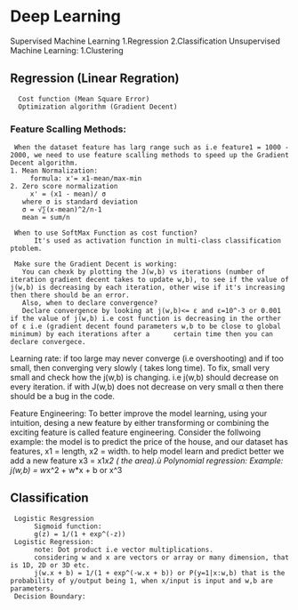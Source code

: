 # Deep Learning
Supervised Machine Learning 
     1.Regression
     2.Classification
Unsupervised Machine Learning:
     1.Clustering
     
## Regression (Linear Regration)
      Cost function (Mean Square Error)
      Optimization algorithm (Gradient Decent)
### Feature Scalling Methods:
     When the dataset feature has larg range such as i.e feature1 = 1000 - 2000, we need to use feature scalling methods to speed up the Gradient Decent algorithm.
    1. Mean Normalization:
         formula: x'= x1-mean/max-min
    2. Zero score normalization
         x' = (x1 - mean)/ σ
       where σ is standard deviation
       σ = √∑(x-mean)^2/n-1
       mean = sum/n

     When to use SoftMax Function as cost function?
          It's used as activation function in multi-class classification ptoblem.

     Make sure the Gradient Decent is working:
       You can chexk by plotting the J(w,b) vs iterations (number of iteration gradient decent takes to update w,b), to see if the value of j(w,b) is decreasing by each iteration, other wise if it's increasing then there should be an error.
       Also, when to declare convergence? 
       Declare convergence by looking at j(w,b)<= ε and ε=10^-3 or 0.001 if the value of j(w,b) i.e cost function is decreasing in the orther of ε i.e (gradient decent found parameters w,b to be close to global minimum) by each iterations after a      certain time then you can declare convergece. 

Learning rate:
     if too large may never converge (i.e overshooting) and if too small, then converging very slowly ( takes long time).
     To fix, small very small and check how the j(w,b) is changing.
     i.e j(w,b) should decrease on every iteration.
     if with J(w,b) does not decrease on very small α then there should be a bug in the code.

Feature Engineering:
     To better improve the model learning, using your intuition, desing a new feature by either transforming or combining the exciting feature is called feature engineering.
     Consider the follwoing example:
     the model is to predict the price of the house, and our dataset has features, x1 = length, x2 = width.
     to help model learn and predict better we add a new feature x3 = x1*x2 ( the area).ù
Polynomial regression:
     Example: j(w,b) = w*x^2 + w*x + b or x^3

## Classification 
     Logistic Resgression
          Sigmoid function:
          g(z) = 1/(1 + exp^(-z))
     Logistic Regression:
          note: Dot product i.e vector multiplications.
          considering w and x are vectors or array or many dimension, that is 1D, 2D or 3D etc.
          j(w.x + b) = 1/(1 + exp^(-w.x + b)) or P(y=1|x:w,b) that is the probability of y/output being 1, when x/input is input and w,b are parameters.
     Decision Boundary:
          


